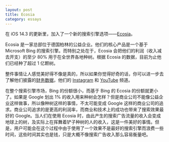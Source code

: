 ```yaml
---
layout: post
title: Ecosia
category: essays
---
```


在 iOS 14.3 的更新里，加入了一个新的搜索引擎选项——[Ecosia](https://www.ecosia.org/)。

Ecosia 是一家总部位于德国柏林的公益企业。他们的核心产品是一个基于 Microsoft Bing 的搜索引擎。而特别之处在于，Ecosia 会把他们的利润（收入减去开支）的至少 80% 用于在全世界各地种树。根据 Ecosia 的数据，目前为止他们已经种了超过 1 亿颗树。

整件事情让人感觉美好得不像是真的，所以如果你觉得好奇的话，你可以进一步去了解他们披露的[财务数据](https://blog.ecosia.org/ecosia-financial-reports-tree-planting-receipts/)，他们的 [Instagram](https://www.instagram.com/ecosia/) 和 [YouTube](https://www.youtube.com/user/EcosiaORG) 频道。

在整个搜索引擎市场，Bing 的份额很小，而基于 Bing 的 Ecosia 的份额就更小了。如果是 Google 划出 1% 的收入用来种树会怎样？但是商业公司不能像公益企业这样做事，所以像种树这样的事情，不太可能变成 Google 这样的商业公司的追求。商业公司追求的是更高的利润率，而商业和技术上的成功也带来了搜索效果最好的 Google。当人们在使用 Ecosia 时，由此产生的搜索广告流量的收入会变成地球上的树，及实际上在挥舞着铲子种树的人的收入，这是一件美好的事情。但是，用户可能会在这个过程中由于使用了一个效果不是最好的搜索引擎而浪费一些时间，这些时间其实也是钱，只是大概不像搜索广告收入那么容易衡量吧。